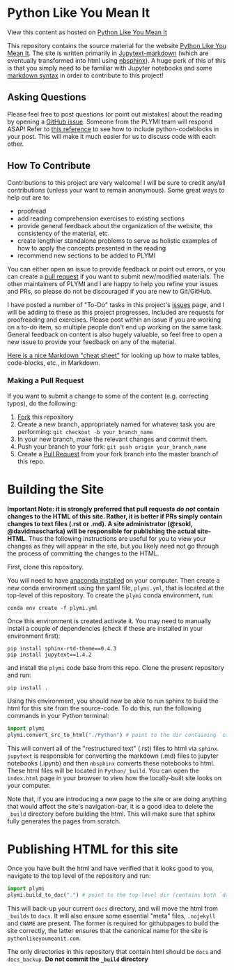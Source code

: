 # Python Like You Mean It
View this content as hosted on [Python Like You Mean It](https://www.pythonlikeyoumeanit.com/)

This repository contains the source material for the website [Python Like You Mean It](pythonlikeyoumeanit.com). The site is written primarily in [Jupytext-markdown](https://jupytext.readthedocs.io/en/latest/formats.html#jupytext-markdown) (which are eventually transformed into html using [nbsphinx](https://nbsphinx.readthedocs.io/en/0.3.4/)). A huge perk of this of this is that you simply need to be familiar with Jupyter notebooks and some [markdown syntax](https://github.com/adam-p/markdown-here/wiki/Markdown-Cheatsheet) in order to contribute to this project!

## Asking Questions
Please feel free to post questions (or point out mistakes) about the reading by opening a [GitHub issue](https://github.com/rsokl/Learning_Python/issues). Someone from the PLYMI team will respond ASAP! Refer to [this reference](https://github.com/adam-p/markdown-here/wiki/Markdown-Cheatsheet#code-and-syntax-highlighting) to see how to include python-codeblocks  in your post. This will make it much easier for us to discuss code with each other. 

## How To Contribute
Contributions to this project are very welcome!  I will be sure to credit any/all contributions (unless your want to remain anonymous). Some great ways to help out are to:
- proofread 
- add reading comprehension exercises to existing sections
- provide general feedback about the organization of the website, the consistency of the material, etc.
- create lengthier standalone problems to serve as holistic examples of how to apply the concepts presented in the reading 
- recommend new sections to be added to PLYMI
 
You can either open an issue to provide feedback or point out errors, or you can create a [pull request](https://help.github.com/articles/creating-a-pull-request/) if you want to submit new/modified materials. The other maintainers of PLYMI and I are happy to help you refine your issues and PRs, so please do not be discouraged if you are new to Git/GitHub.

I have posted a number of "To-Do" tasks in this project's [issues](https://github.com/rsokl/Learning_Python/issues) page, and I will be adding to these as this project progresses. Included are requests for proofreading and exercises. Please post within an issue if you are working on a to-do item, so multiple people don't end up working on the same task. General feedback on content is also hugely valuable, so feel free to open a new issue to provide your feedback on any of the material.

[Here is a nice Markdown "cheat sheet"](https://github.com/adam-p/markdown-here/wiki/Markdown-Cheatsheet) for looking up how to make tables, code-blocks, etc., in Markdown.

### Making a Pull Request
If you want to submit a change to some of the content (e.g. correcting typos), do the following:
1. [Fork](https://docs.github.com/en/github/getting-started-with-github/fork-a-repo) this repository
2. Create a new branch, appropriately named for whatever task you are performing: `git checkout -b your_branch_name`
3. In your new branch, make the relevant changes and commit them.
4. Push your branch to your fork: `git push origin your_branch_name`
5. Create a [Pull Request](https://help.github.com/articles/creating-a-pull-request/) from your fork branch into the master branch of this repo.

# Building the Site
**Important Note: it is strongly preferred that pull requests *do not* contain changes to the HTML of this site. Rather, it is better if PRs simply contain changes to text files (.rst or .md). A site administrator (@rsokl, @davidmascharka) will be responsible for publishing the actual site-HTML**. Thus the following instructions are useful for you to view your changes as they will appear in the site, but you likely need not go through the process of committing the changes to the HTML. 

First, clone this repository.

You will need to have [anaconda installed](https://www.pythonlikeyoumeanit.com/Module1_GettingStartedWithPython/Installing_Python.html) on your computer. Then create a new conda environment using the yaml file, `plymi.yml`, that is located at the top-level of this repository. To create the `plymi` conda environment, run:

```shell
conda env create -f plymi.yml
```

Once this environment is created activate it. You may need to manually install a couple of dependencies (check if these are installed in your environment first):

```shell
pip install sphinx-rtd-theme==0.4.3
pip install jupytext==1.4.2
```

and install the `plymi` code base from this repo. Clone the present repository and run:

```shell
pip install .
```

Using this environment, you should now be able to run sphinx to build the html for this site from the source-code. To do this, run the following commands in your Python terminal:

```python
import plymi
plymi.convert_src_to_html("./Python") # point to the dir containing `conf.py`
```

This will convert all of the "restructured text" (.rst) files to html via `sphinx`. `jupytext` is responsible for converting the markdown (.md) files to jupyter notebooks (.ipynb) and then `nbsphinx` converts these notebooks to html.
These html files will be located in `Python/_build`. You can open the `index.html` page in your browser to view how the locally-built site looks on your computer. 

Note that, if you are introducing a new page to the site or are doing anything that would affect the site's navigation-bar, it is a good idea to delete the `_build` directory before building the html. This will make sure that sphinx fully generates the pages from scratch.

# Publishing HTML for this site
Once you have built the html and have verified that it looks good to you, navigate to the top level of the repository and run:

```python
import plymi
plymi.build_to_doc(".") # point to the top-level dir (contains both `docs/` and `docs_backup`)
```

This will back-up your current `docs` directory, and will move the html from `_builds` to `docs`. It will also ensure some essential "meta" files, `.nojekyll` and `CNAME` are present. The former is required for githubpages to build the site correctly, the latter ensures that the canonical name for the site is `pythonlikeyoumeanit.com`.




The only directories in this repository that contain html should be `docs` and `docs_backup`. **Do not commit the `_build` directory**  
